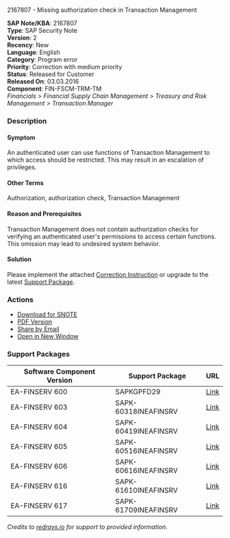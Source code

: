 2167807 - Missing authorization check in Transaction Management

**SAP Note/KBA**: 2167807  
**Type**: SAP Security Note  
**Version**: 2  
**Recency**: New  
**Language**: English  
**Category**: Program error  
**Priority**: Correction with medium priority  
**Status**: Released for Customer  
**Released On**: 03.03.2016  
**Component**: FIN-FSCM-TRM-TM  
*Financials > Financial Supply Chain Management > Treasury and Risk Management > Transaction Manager*

### Description

#### Symptom
An authenticated user can use functions of Transaction Management to which access should be restricted. This may result in an escalation of privileges.

#### Other Terms
Authorization, authorization check, Transaction Management

#### Reason and Prerequisites
Transaction Management does not contain authorization checks for verifying an authenticated user's permissions to access certain functions. This omission may lead to undesired system behavior.

#### Solution
Please implement the attached [Correction Instruction](https://me.sap.com/corrins/0002167807/201) or upgrade to the latest [Support Package](https://me.sap.com/supportpackage/SAPKGPFD29).

### Actions
- [Download for SNOTE](https://notesdownloads.sap.com/note/0040000013308612017)
- [PDF Version](https://userapps.support.sap.com/sap/support/sfm/notes/print/0002167807?language=en-US&token=3A30BBBE1BCF05D6AE10E84D4964A7DB)
- [Share by Email](https://me.sap.com/sharebyemail)
- [Open in New Window](https://me.sap.com/opennewwindow)

### Support Packages
| Software Component Version | Support Package                 | URL                                                                                  |
|----------------------------|---------------------------------|--------------------------------------------------------------------------------------|
| EA-FINSERV 600             | SAPKGPFD29                      | [Link](https://me.sap.com/supportpackage/SAPKGPFD29)                                 |
| EA-FINSERV 603             | SAPK-60318INEAFINSRV            | [Link](https://me.sap.com/supportpackage/SAPK-60318INEAFINSRV)                       |
| EA-FINSERV 604             | SAPK-60419INEAFINSRV            | [Link](https://me.sap.com/supportpackage/SAPK-60419INEAFINSRV)                       |
| EA-FINSERV 605             | SAPK-60516INEAFINSRV            | [Link](https://me.sap.com/supportpackage/SAPK-60516INEAFINSRV)                       |
| EA-FINSERV 606             | SAPK-60616INEAFINSRV            | [Link](https://me.sap.com/supportpackage/SAPK-60616INEAFINSRV)                       |
| EA-FINSERV 616             | SAPK-61610INEAFINSRV            | [Link](https://me.sap.com/supportpackage/SAPK-61610INEAFINSRV)                       |
| EA-FINSERV 617             | SAPK-61709INEAFINSRV            | [Link](https://me.sap.com/supportpackage/SAPK-61709INEAFINSRV)                       |

*Credits to [redrays.io](https://redrays.io) for support to provided information.*